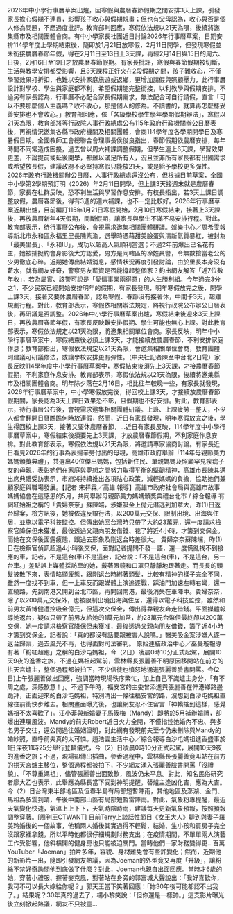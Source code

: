 2026年中小學行事曆草案出爐，因寒假與農曆春節假期之間安排3天上課，引發家長擔心假期不連貫，影響孩子收心與假期規畫；但也有父母認為，收心與否是個人修為問題，不應過度批評。教育部則回應，寒假依法規以21天為限，後續將邀集縣市及相關團體會商。有中小學家長社團近日討論2026年行事曆草案，日期安排114學年度上學期結束後，隨即於1月21日放寒假，2月11日開學，但發現寒假並未銜接農曆春節年假，得在2月11日至13日上3天課，再經2月14日與15日的周六、日後，2月16日至19日才放農曆春節假期。有家長批評，寒假與春節假期被切斷，生活與教學安排都受影響，且3天課程正好夾在2段假期之間，孩子難收心，不僅學習效果打折扣，也難以安排家庭旅遊或返鄉，更增加請假與照顧壓力，此行事曆設計對學校、學生與家庭都不利，希望假期能完整銜接，以利教學與假期安排。不過另有家長認為，行事曆不必配合家長假期需求，無法配合可自行請假，直言「可以不要那麼個人主義嗎？收不收心，那是個人的修為。不讀書的，就算再怎麼樣妥善安排也不會收心。」教育部回應，依「各級學校學生學年學期假期辦法」，寒假以21天為限，教育部將等行政院人事行政總處公布115年政府行政機關辦公日曆表後，再視情況邀集各縣市政府機關及相關團體，會商114學年度各學期開學日及寒暑假日期。全國教師工會總聯合會理事長侯俊良指出，春節假期依農曆安排，每年時間不同常造成困擾，過去曾以周六補課調整假期，但學生連上6天課，學習效果更差，不論提前或延後開學，都難以滿足所有人，況且並非所有家長都有出國需求或希望放長假，建議政府不必堅持寒假只能放21天，或是給予學校更多彈性。2026年政府行政機關辦公日曆，人事行政總處還沒公布，但根據目前草案，全國中小學第2學期預訂明（2026）年2月11日開學，但上課3天接週末就是農曆春節，家長在社群反映，恐不利生活與學習作息安排。有校長指出，若3天上課日調整放假，農曆春節後，得有3週的週六補課，也不一定比較好。2026年行事曆草案近期出爐，目前編訂115年1月21日寒假開始，2月10日寒假結束，接著上3天課後，再放農曆新年4天假期，間斷假期，讓家長與學生不滿不易安排行程。對此，教育部表示，待行事曆公布後，會視需求邀集相關團體研議。娛樂中心／周希雯報導新北市永和區永福里里長陳紫渝，選舉時憑藉甜美臉蛋與清新氣質暴紅，被封為「最美里長」、「永和IU」，成功以超高人氣順利當選；不過2年前爆出已名花有主，她被捕捉約會身影後大方認愛，男方是同轄區的凃姓員警，令無數搶當老公的少男徹底心碎。近期她傳出結婚消息，感情狀況再度引發討論，由於里長本身沒有薪水，就有網友好奇，警察男友薪資是否能撐起整個家？釣出網友解答「近7位數年收」，若為屬實、該警可說是「愛情事業兩得意」的人生勝利組。今年過完3分之1，不少民眾已經開始安排明年的假期，有家長發現，明年寒假放完之後，開學上課3天，接著又要休農曆春節，認為寒假、春節沒有接著休，中間卡3天，超難規劃行程。對此，教育部表示，寒假依相關辦法規定，將視行政院公布辦公日曆表後，再研議是否調整。2026年中小學行事曆草案出爐，寒假結束後迎來3天上課日，再放農曆春節年假，有家長反映難安排假期、學生可能也無心上課。對此教育部表示，寒假依法規定以21天為限，將邀集相關單位會商。家長反映，明年中小學行事曆草案中，寒假結束後必須上課3天，才能接續放農曆春節，不利安排家庭作息；教育部指出，寒假依法規定以21天為限，會邀集相關單位會商，教育團體則建議可研議修法，或讓學校安排更有彈性。（中央社記者陳至中台北2日電）家長反映114學年度中小學行事曆草案中，寒假結束後須先上3天課，才接農曆春節假期，不利家庭作息安排。教育部表示，寒假依法規以21天為限，後續將邀集縣市及相關團體會商。明年除夕落在2月16日，相比往年較晚一些，有家長就發現，2026年行事曆草案中，中小學寒假放完後，得回校上課3天，才接續放農曆春節假期間，家長認為3天上課日效果恐不彰，且假期也不好安排。對此，教育部表示，待行事曆公布後，會視需求邀集相關團體研議。上班、上課疲勞一整天，不少人都會翻開日曆瞧瞧何時放連假，然而，近日有家長發現，明年寒假放完之後，學生得回校上課3天，接著又要休農曆春節，...近日有家長反映，114學年度中小學行事曆草案中，寒假結束後須要先上3天課，才放農曆春節假期，不利家庭作息安排。對此教育部表示，寒假依法規以21天為限，將邀請專家協商討論。有家長近日看見2026年的行事為表揚辛勞付出的母親，高雄市政府舉辦「114年母親節美力媽媽頒獎典禮」，共選出40位傑出媽媽，包括新住民、單親媽媽及照顧罕見疾病子女的母親，表彰她們在家庭與夢想之間努力取得平衡的堅韌精神，高雄市長陳其邁出席典禮受訪表示，市府將持續推出各項貼心政策，減輕媽媽的負擔，協助她們兼顧家庭與職場發展。【記者 宋祥霖／高雄 報導】高雄市政府社會局與高雄市故事媽媽協會在這感恩的5月，共同舉辦母親節美力媽媽頒獎典禮台北市 / 綜合報導 有網紅始祖之稱的「貴婦奈奈」蘇陳端，涉嫌吸金上億元潛逃到加拿大，昨(1)日返台歸案，檢方訊後，她被依違反銀行法，以200萬元交保、限制出境、出海與住居，並施以電子科技監控。但傳出她回台灣時只帶了大約23萬元，還一度請求檢察官降保但未獲准，最後透過父親向朋友借錢、花了將近4小時，才籌到交保金。而她在交保後面露疲態，跟過去形象及剛返台時差很大。 貴婦奈奈蘇陳端，昨(1)日在檢察官偵訊超過4小時後交保，面對記者提問不發一語，還一度慌亂找不到接應的車，記者，不是這台(車)不是這台，記者說：「不是這台(車)，不是這台，另一台車。」差點誤上媒體採訪車的她，戴著眼鏡和口罩只靜靜地跟著走。而長長的頭髮披散下來，表情略顯疲態，跟剛返台時綁著頭髮，比較有精神的樣子完全不同，雖然一度找不到車，但一上車反而跟媒體上演追逐戰，踩油門加速左轉右彎，還一直繞路，先到南港又開到台北市區，再開回南港，最後消失在車陣中。貴婦奈奈，除了以200萬元交保外，也被限制出境出海與住居，還得以電子科技監控，雖然和前男友黃博健遭控吸金億元，但這次交保金，傳出得靠親友奔走借錢。平面媒體報導她返台，疑似只帶了前男友給她的1萬元加幣，約23萬元台幣但最終卻以200萬交保，她一度請求檢察官降保但未獲准，最後透過父親向朋友借錢，籌了近4小時才籌到交保金，記者說：「真的都沒有話要跟被害人說嗎。」醫美吸金案涉嫌人逐一返台歸案，過去風光不再，也得面對司法審判。  原始連結政治中心／巫旻璇報導有著「粉紅超跑」之稱的白沙屯媽祖，今（2日）凌晨0時10分正式起駕，展開10天9夜的進香之旅，不過在媽祖起駕前，雲林縣長張麗善不明原因移開站在前方的拱天宮爐主，整個過程都被拍下，不少信徒也憤怒地湧進張麗善臉書開罵。今(2日)上午張麗善做出回應，強調當時現場秩序繁忙，加上自己不識爐主身分，「有不周之處，深感歉意！」。不過下午時，福安宮的主委曾添進與張麗善在伸港鄉路邊跪拜，正面迎來的白沙屯媽祖，特別清出一條往福安宮的路，沒想到白沙屯媽祖直線往前衝快步離去。相關畫面曝光後，也讓網友忍不住留言「神轎搖到這樣，感覺媽祖不太喜歡了」。汪小菲與新婚妻子馬筱梅（Mandy）即將於5月補辦婚禮，卻爆出連環風波。Mandy的前夫Robert近日火力全開，不僅指控她婚內不忠、與多名男子交往，還公開過往婚姻證明，對此網有發現前夫至今仍未刪除與Mandy的婚紗照，直呼前夫真的太可憐。趙浩雲生活中心／綜合報導白沙屯媽祖進香盛事於1日深夜11時25分舉行登轎儀式，今（2）日凌晨0時10分正式起駕，展開10天9夜的進香之旅；不過，現場卻傳出插曲，參香過程中，雲林縣長張麗善竟叫站在前方的拱天宮爐主移位，整個過程都被拍下，不少網友湧入張麗善臉書開罵「沒禮貌」、「不尊重媽祖」，儘管張麗善出面致歉，風波仍未平息。對此，知名民俗研究者廖大乙也表示，此舉應為縣長當下受到神明提醒，替爐主逢凶化吉，應為大吉。今（2）日台灣東半部地區及恆春半島有局部短暫陣雨，其他地區及澎湖、金門、馬祖為多雲到晴，午後中南部山區有局部短暫雷陣雨。對此，氣象粉專提醒，最近天氣變化快速，氣溫上上下下，天氣時陰時雨，建議每天更新氣象預報，按照預報調整穿著。[周刊王CTWANT] 日前Terry上談話性節目《女王大人》聊到與妻子羅美玲婚後的一個故事，他稱兩人婚後其實過得不輕鬆，結婚、生小孩和買房子完全沒跟家裡拿錢，所以平時他都很仔細規劃財務支出；在疫情期間，不單單兩人演藝工作受影響，他斜槓開的健身房也只能被迫關門。當時他們一家財務變得更...百萬YouTuber「Joeman」拍片多年，容貌、身材難免會有些許變化；然而，近期他的新影片一出，隨即引發網友熱議，因為Joeman的外型竟又再度「升級」，讓粉絲不禁好奇詢問他到底做了什麼？對此，Joeman也親自出面回應。當時才6歲的她，穿著小禮服、握著麥克風，對著站在身旁的郭富城大聲說出：「我好喜歡你，我可不可以長大嫁給你呢？」郭天王當下笑著回應：「妳30年後可能都認不出我了。」結果呢？30年真的過去了，楊小黎笑說：「但你還是一樣帥。」這支影片曝光後立刻掀起熱議，網友不只被童...